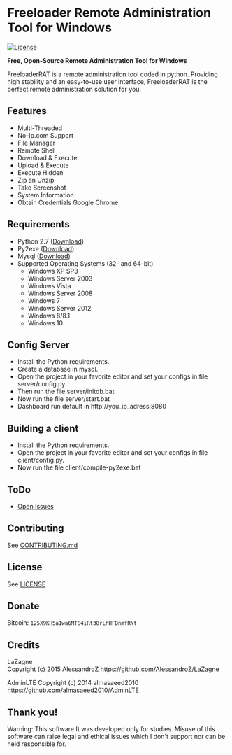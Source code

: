 Freeloader Remote Administration Tool for Windows
=========
[![License](http://img.shields.io/badge/license-MIT-green.svg)](https://github.com/sl4ureano/Freeloader-Remote-Administration-Tool-for-Windows/blob/master/LICENSE)

**Free, Open-Source Remote Administration Tool for Windows**

FreeloaderRAT is a remote administration tool coded in python. Providing high stability and an easy-to-use user interface, FreeloaderRAT is the perfect remote administration solution for you.

Features
---

* Multi-Threaded
* No-Ip.com Support
* File Manager
* Remote Shell
* Download & Execute
* Upload & Execute
* Execute Hidden
* Zip an Unzip
* Take Screenshot
* System Information
* Obtain Credentials Google Chrome

Requirements
---
* Python 2.7 ([Download](https://www.python.org/download/releases/2.7/))
* Py2exe ([Download](http://www.py2exe.org/))
* Mysql ([Download](https://www.mysql.com/downloads/))
* Supported Operating Systems (32- and 64-bit)
  * Windows XP SP3
  * Windows Server 2003
  * Windows Vista
  * Windows Server 2008
  * Windows 7
  * Windows Server 2012
  * Windows 8/8.1
  * Windows 10

Config Server
---
* Install the Python requirements.
* Create a database in mysql.
* Open the project in your favorite editor and set your configs in file server/config.py.
* Then run the file server/initdb.bat
* Now run the file server/start.bat
* Dashboard run default in http://you_ip_adress:8080

Building a client
---
* Install the Python requirements.
* Open the project in your favorite editor and set your configs in file client/config.py.
* Now run the file client/compile-py2exe.bat


ToDo
---
* [Open Issues](https://github.com/sl4ureano/Freeloader-Remote-Administration-Tool-for-Windows/issues)

Contributing
---
See [CONTRIBUTING.md](/CONTRIBUTING.md)

License
---
See [LICENSE](/LICENSE)

Donate
---
Bitcoin: `125X9KH5a1wa6MTS4iRt38rLhHFBnmfRNt`

Credits
---
LaZagne  
Copyright (c) 2015 AlessandroZ
https://github.com/AlessandroZ/LaZagne

AdminLTE 
Copyright (c) 2014 almasaeed2010 
https://github.com/almasaeed2010/AdminLTE

Thank you!
---
Warning: This software It was developed only for studies. Misuse of this software can raise legal and ethical issues which I don't support nor can be held responsible for.